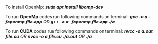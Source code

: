 To install OpenMp:
 _**sudo apt install libomp-dev**_

To run **OpenMp** codes run following commands on terminal:
 _**gcc -o a -fopenmp file.cpp** OR **g++ -o a -fopenmp file.cpp**_
 _**./a**_

To run **CUDA** codes run following commands on terminal:
 _**nvcc -o a.out file.cu** OR **nvcc -o a file.cu**_
 _**./a.out** OR **./a**_
